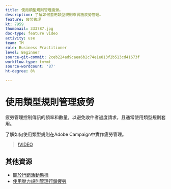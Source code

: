 ```yaml
---
title: 使用類型規則管理疲勞。
description: 了解如何套用類型規則來實施疲勞管理。
feature: 疲勞管理
kt: 7959
thumbnail: 333787.jpg
doc-type: feature video
activity: use
team: TM
role: Business Practitioner
level: Beginner
source-git-commit: 2ceb224ad9caea6b2c74e1e813f2b513cd41673f
workflow-type: tm+mt
source-wordcount: '87'
ht-degree: 8%

---
```



# 使用類型規則管理疲勞

疲勞管理控制傳訊的頻率和數量，以避免收件者過度請求，且通常使用類型規則套用。

了解如何使用類型規則在Adobe Campaign中實作疲勞管理。

>[!VIDEO](https://video.tv.adobe.com/v/333787?quality=12)

## 其他資源

* [關於行銷活動態樣](https://experienceleague.adobe.com/docs/campaign-classic/using/orchestrating-campaigns/campaign-optimization/about-campaign-typologies.html?lang=en)
* [使用壓力規則管理行銷疲勞](https://experienceleague.adobe.com/docs/campaign-classic/using/orchestrating-campaigns/campaign-optimization/pressure-rules.html?lang=en)
